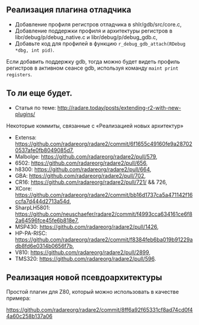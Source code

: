 ## Реализация плагина отладчика

* Добавление профиля регистров отладчика в shlr/gdb/src/core.c,
* Добавление поддержки профиля и архитектуры регистров в libr/debug/p/debug_native.c и libr/debug/p/debug_gdb.c,
* Добавьте код для профилей в функцию `r_debug_gdb_attach(RDebug *dbg, int pid)`.

Если добавить поддержку gdb, тогда можно будет видеть профиль регистров в активном сеансе gdb, используя команду `maint print registers`.

## То ли еще будет.

* Статья по теме: http://radare.today/posts/extending-r2-with-new-plugins/

Некоторые коммиты, связанные с «Реализацией новых архитектур»

* Extensa: https://github.com/radareorg/radare2/commit/6f1655c49160fe9a287020537afe0fb8049085d7,
* Malbolge: https://github.com/radareorg/radare2/pull/579,
* 6502: https://github.com/radareorg/radare2/pull/656,
* h8300: https://github.com/radareorg/radare2/pull/664,
* GBA: https://github.com/radareorg/radare2/pull/702,
* CR16: https://github.com/radareorg/radare2/pull/721/ && 726,
* XCore: https://github.com/radareorg/radare2/commit/bb16d1737ca5a471142f16ccfa7d444d2713a54d,
* SharpLH5801: https://github.com/neuschaefer/radare2/commit/f4993cca634161ce6f82a64596fce45fe6b818e7,
* MSP430: https://github.com/radareorg/radare2/pull/1426,
* HP-PA-RISC: https://github.com/radareorg/radare2/commit/f8384feb6ba019b91229adb8fd6e0314b0656f7b,
* V810: https://github.com/radareorg/radare2/pull/2899,
* TMS320: https://github.com/radareorg/radare2/pull/596.

## Реализация новой псевдоархитектуры

Простой плагин для Z80, который можно использовать в качестве примера:

https://github.com/radareorg/radare2/commit/8ff6a92f65331cf8ad74cd0f44a60c258b137a06
